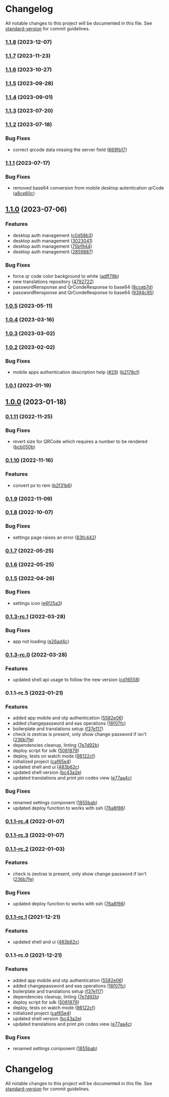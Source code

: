 # Changelog

All notable changes to this project will be documented in this file. See [standard-version](https://github.com/conventional-changelog/standard-version) for commit guidelines.

### [1.1.8](https://github.com/zextras/carbonio-auth-ui/compare/v1.1.7...v1.1.8) (2023-12-07)

### [1.1.7](https://github.com/zextras/carbonio-auth-ui/compare/v1.1.6...v1.1.7) (2023-11-23)

### [1.1.6](https://github.com/zextras/carbonio-auth-ui/compare/v1.1.5...v1.1.6) (2023-10-27)

### [1.1.5](https://github.com/zextras/carbonio-auth-ui/compare/v1.1.4...v1.1.5) (2023-09-28)

### [1.1.4](https://github.com/zextras/carbonio-auth-ui/compare/v1.1.3...v1.1.4) (2023-09-01)

### [1.1.3](https://github.com/zextras/carbonio-auth-ui/compare/v1.1.2...v1.1.3) (2023-07-20)

### [1.1.2](https://github.com/zextras/carbonio-auth-ui/compare/v1.1.1...v1.1.2) (2023-07-18)


### Bug Fixes

* correct qrcode data missing the server field ([669fb17](https://github.com/zextras/carbonio-auth-ui/commit/669fb1793dee7a92f05cb2ba1c4ea2936dd460f8))

### [1.1.1](https://github.com/zextras/carbonio-auth-ui/compare/v1.1.0...v1.1.1) (2023-07-17)


### Bug Fixes

* removed base64 conversion from mobile desktop autentication qrCode ([a8ce60c](https://github.com/zextras/carbonio-auth-ui/commit/a8ce60c30eb4f9717e1365a639c9705d4a6f59a7))

## [1.1.0](https://github.com/zextras/carbonio-auth-ui/compare/v1.0.5...v1.1.0) (2023-07-06)


### Features

* desktop auth management ([c0d58b3](https://github.com/zextras/carbonio-auth-ui/commit/c0d58b3f81ab0ed26925e4475704415931657299))
* desktop auth management ([3023041](https://github.com/zextras/carbonio-auth-ui/commit/30230415181301cfe8b8b982b9aa44c94b7acd14))
* desktop auth management ([75bf944](https://github.com/zextras/carbonio-auth-ui/commit/75bf944448bdff05a472026b0da0c8fdeb7cc66a))
* desktop auth management ([2859887](https://github.com/zextras/carbonio-auth-ui/commit/2859887ad5bbaece9b7b4cf8e52e4fd77c98703c))


### Bug Fixes

* force qr code color background to white ([adff79b](https://github.com/zextras/carbonio-auth-ui/commit/adff79b1d72d8de4bd1fd290e3a8baea05ddf258))
* new translations repository ([4792722](https://github.com/zextras/carbonio-auth-ui/commit/4792722e9529584d72db6c7e9d6e5ac9a56d9a0b))
* passwordRensponse and QrCondeResponse to base64 ([8cceb7d](https://github.com/zextras/carbonio-auth-ui/commit/8cceb7d678be84fdc04bd6a42732b925f4bce0ac))
* passwordRensponse and QrCondeResponse to base64 ([9394c95](https://github.com/zextras/carbonio-auth-ui/commit/9394c957998273e1727920b6bf91148811ad5b12))

### [1.0.5](https://github.com/zextras/carbonio-auth-ui/compare/v1.0.4...v1.0.5) (2023-05-11)

### [1.0.4](https://github.com/zextras/carbonio-auth-ui/compare/v1.0.3...v1.0.4) (2023-03-16)

### [1.0.3](https://github.com/zextras/carbonio-auth-ui/compare/v1.0.2...v1.0.3) (2023-03-02)

### [1.0.2](https://github.com/zextras/carbonio-auth-ui/compare/v1.0.1...v1.0.2) (2023-02-02)


### Bug Fixes

* mobile apps authentication description help ([#29](https://github.com/zextras/carbonio-auth-ui/issues/29)) ([b2178cf](https://github.com/zextras/carbonio-auth-ui/commit/b2178cff8f6f446ba74c0015fd09da020ba7c86c))

### [1.0.1](https://github.com/zextras/carbonio-auth-ui/compare/v1.0.0...v1.0.1) (2023-01-19)

## [1.0.0](https://github.com/zextras/carbonio-auth-ui/compare/v0.1.11...v1.0.0) (2023-01-18)

### [0.1.11](https://github.com/zextras/carbonio-auth-ui/compare/v0.1.10...v0.1.11) (2022-11-25)


### Bug Fixes

* revert size for QRCode which requires a number to be rendered ([bcb050b](https://github.com/zextras/carbonio-auth-ui/commit/bcb050b991707f6dd9b8975bed4bc2936b32009a))

### [0.1.10](https://github.com/zextras/carbonio-auth-ui/compare/v0.1.9...v0.1.10) (2022-11-16)


### Features

* convert px to rem ([b2f31b6](https://github.com/zextras/carbonio-auth-ui/commit/b2f31b60ea12d27b2227e8686245ed5782f31db5))

### [0.1.9](https://github.com/zextras/carbonio-auth-ui/compare/v0.1.8...v0.1.9) (2022-11-09)

### [0.1.8](https://github.com/zextras/carbonio-auth-ui/compare/v0.1.7...v0.1.8) (2022-10-07)


### Bug Fixes

* settings page raises an error ([83fc442](https://github.com/zextras/carbonio-auth-ui/commit/83fc442ae70793ed0cd4cadb05d1c58eb479c95b))

### [0.1.7](https://github.com/zextras/carbonio-auth-ui/compare/v0.1.6...v0.1.7) (2022-05-25)

### [0.1.6](https://github.com/zextras/carbonio-auth-ui/compare/v0.1.5...v0.1.6) (2022-05-25)

### [0.1.5](https://github.com/zextras/carbonio-auth-ui/compare/v0.1.3-rc.1...v0.1.5) (2022-04-26)


### Bug Fixes

* settings icon ([e6f25a3](https://github.com/zextras/carbonio-auth-ui/commit/e6f25a33bc2dc01f8f6158041d13982c8ed4121b))

### [0.1.3-rc.1](https://github.com/zextras/carbonio-auth-ui/compare/v0.1.3-rc.0...v0.1.3-rc.1) (2022-03-28)


### Bug Fixes

* app not loading ([e26ad4c](https://github.com/zextras/carbonio-auth-ui/commit/e26ad4cc4bdf9a053d8be0dc2261d8eb81e61817))

### [0.1.3-rc.0](https://github.com/zextras/carbonio-auth-ui/compare/v0.1.1-rc.5...v0.1.3-rc.0) (2022-03-28)


### Features

* updated shell api usage to follow the new version ([cd16558](https://github.com/zextras/carbonio-auth-ui/commit/cd16558f714dd37d093cf2da2f6aba63353b4b18))

### 0.1.1-rc.5 (2022-01-21)


### Features

* added app mobile and otp authentication ([5582e06](https://github.com/zextras/carbonio-auth-ui/commit/5582e069e32ef744625fea5b427a06cbaee37af9))
* added changepassword and eas operations ([16f07fc](https://github.com/zextras/carbonio-auth-ui/commit/16f07fca402e21f0be4b68b6d9c6dd85369cbd75))
* boilerplate and translations setup ([f37e117](https://github.com/zextras/carbonio-auth-ui/commit/f37e11706fbc8385fe41ba4eac335ba5c0713f1d))
* check is zextras is present, only show change password if isn't ([236b7fe](https://github.com/zextras/carbonio-auth-ui/commit/236b7fec6c247c7e9991e947eacfbefb6a9bc74e))
* dependencies cleanup, linting ([7e7d92b](https://github.com/zextras/carbonio-auth-ui/commit/7e7d92b35305954933b35a32f8d0e3f89fdf00a9))
* deploy script for sdk ([5061879](https://github.com/zextras/carbonio-auth-ui/commit/50618797dd557a080a959009947961ba4779528e))
* deploy, tests on watch mode ([98122cf](https://github.com/zextras/carbonio-auth-ui/commit/98122cf7c4f256d963e261c40f5b91de003fbf59))
* initialized project ([caf65e4](https://github.com/zextras/carbonio-auth-ui/commit/caf65e430bc16067a8a346c7879bf7cf30c8af8e))
* updated shell and ui ([483b62c](https://github.com/zextras/carbonio-auth-ui/commit/483b62c3bd4fb1c7f0c207bf1fe44fd311977649))
* updated shell version ([bc43a2e](https://github.com/zextras/carbonio-auth-ui/commit/bc43a2e70ee506f04509f17d997e7eb9fc065eb9))
* updated translations and print pin codes view ([e77aa4c](https://github.com/zextras/carbonio-auth-ui/commit/e77aa4c982888ec54cee7161b2de8ec0a2cb1010))


### Bug Fixes

* renamed settings component ([1855bab](https://github.com/zextras/carbonio-auth-ui/commit/1855bab6f067c0b0001f2a9fc93dfcc947a9a860))
* updated deploy function to works with ssh ([76a8f86](https://github.com/zextras/carbonio-auth-ui/commit/76a8f862492333a51ba4ad3cd3e760a52fd5352a))

### [0.1.1-rc.4](https://bitbucket.org/zextras/zapp-auth/compare/v0.1.1-rc.3...v0.1.1-rc.4) (2022-01-07)

### [0.1.1-rc.3](https://bitbucket.org/zextras/zapp-auth/compare/v0.1.1-rc.2...v0.1.1-rc.3) (2022-01-07)

### [0.1.1-rc.2](https://bitbucket.org/zextras/zapp-auth/compare/v0.1.1-rc.1...v0.1.1-rc.2) (2022-01-03)


### Features

* check is zextras is present, only show change password if isn't ([236b7fe](https://bitbucket.org/zextras/zapp-auth/commit/236b7fec6c247c7e9991e947eacfbefb6a9bc74e))


### Bug Fixes

* updated deploy function to works with ssh ([76a8f86](https://bitbucket.org/zextras/zapp-auth/commit/76a8f862492333a51ba4ad3cd3e760a52fd5352a))

### [0.1.1-rc.1](https://bitbucket.org/zextras/zapp-auth/compare/v0.1.1-rc.0...v0.1.1-rc.1) (2021-12-21)


### Features

* updated shell and ui ([483b62c](https://bitbucket.org/zextras/zapp-auth/commit/483b62c3bd4fb1c7f0c207bf1fe44fd311977649))

### 0.1.1-rc.0 (2021-12-21)


### Features

* added app mobile and otp authentication ([5582e06](https://bitbucket.org/zextras/zapp-auth/commit/5582e069e32ef744625fea5b427a06cbaee37af9))
* added changepassword and eas operations ([16f07fc](https://bitbucket.org/zextras/zapp-auth/commit/16f07fca402e21f0be4b68b6d9c6dd85369cbd75))
* boilerplate and translations setup ([f37e117](https://bitbucket.org/zextras/zapp-auth/commit/f37e11706fbc8385fe41ba4eac335ba5c0713f1d))
* dependencies cleanup, linting ([7e7d92b](https://bitbucket.org/zextras/zapp-auth/commit/7e7d92b35305954933b35a32f8d0e3f89fdf00a9))
* deploy script for sdk ([5061879](https://bitbucket.org/zextras/zapp-auth/commit/50618797dd557a080a959009947961ba4779528e))
* deploy, tests on watch mode ([98122cf](https://bitbucket.org/zextras/zapp-auth/commit/98122cf7c4f256d963e261c40f5b91de003fbf59))
* initialized project ([caf65e4](https://bitbucket.org/zextras/zapp-auth/commit/caf65e430bc16067a8a346c7879bf7cf30c8af8e))
* updated shell version ([bc43a2e](https://bitbucket.org/zextras/zapp-auth/commit/bc43a2e70ee506f04509f17d997e7eb9fc065eb9))
* updated translations and print pin codes view ([e77aa4c](https://bitbucket.org/zextras/zapp-auth/commit/e77aa4c982888ec54cee7161b2de8ec0a2cb1010))


### Bug Fixes

* renamed settings component ([1855bab](https://bitbucket.org/zextras/zapp-auth/commit/1855bab6f067c0b0001f2a9fc93dfcc947a9a860))

# Changelog

All notable changes to this project will be documented in this file. See [standard-version](https://github.com/conventional-changelog/standard-version) for commit guidelines.
